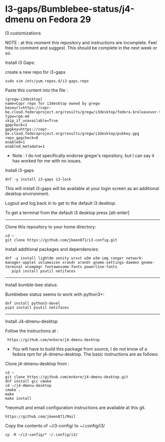 # I3-gaps/Bumblebee-status/j4-dmenu on Fedora 29
I3 customizations

NOTE : at this moment this repository and instructions are incomplete.  Feel free to comment and suggest.  This should be complete in the next week or so.


Install I3 Gaps:

create a new repo for i3-gaps

    sudo vim /etc/yum.repos.d/i3-gaps.repo

Paste this content into the file :

    [gregw-i3desktop]
    name=Copr repo for i3desktop owned by gregw
    baseurl=https://copr-be.cloud.fedoraproject.org/results/gregw/i3desktop/fedora-$releasever-$basearch/
    type=rpm-md
    skip_if_unavailable=True
    gpgcheck=1
    gpgkey=https://copr-be.cloud.fedoraproject.org/results/gregw/i3desktop/pubkey.gpg
    repo_gpgcheck=0
    enabled=1
    enabled_metadata=1
* Note :  I do not specifically endorse gregw's repository, but I can say it has worked for me with no issues.

Install i3-gaps

    dnf -y install i3-gaps i3-lock

This will install i3-gaps will be available at your login screen as an additional desktop environment.

Logout and log back in to get to the default i3 desktop.

To get a terminal from the default i3 desktop press [alt-enter]
***

Clone this repository to your home directory:

    cd ~
    git clone https://github.com/jkeen871/i3-config.git
    
Install additional packages and dependencies:

    dnf -y install lightdm zenity urxvt w3m w3m-img ranger network-manager-applet volumeicon xrandr arandr gnome-settings-daemon gnome-terminal xcompmgr fontawesome-fonts powerline-fonts
       pip3 install psutil netifaces
***
Install bumble-bee status:

Bumblebee status seems to work with python3+:

    dnf install python3-devel
    pip3 install psutil netifaces


***
Install J4-dmenu-desktop 

 Follow the instructions at : 
 
     https://github.com/enkore/j4-dmenu-desktop
     
 * You will have to build this package from source, I do not know of a fedora rpm for j4-dmenu-desktop.  The basic instructions are as follows:

 Clone j4-dmenu-desktop from :
 
    cd ~
    git clone https://github.com/enkore/j4-dmenu-desktop.git
    dnf install gcc cmake
    cd ~/j4-dmenu-desktop
    cmake .
    make
    make install
 
 *neomutt and email configuration instructions are available at this git.

    https://github.com/jkeen871/Mail

Copy the contents of ~/i3-config/  to ~/.config/i3/

    cp -R ~/i3-config/* ~/.config/i3/
    
    
    


